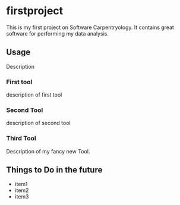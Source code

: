 # firstproject
This is my first project on Software Carpentryology.
It contains great software for performing my data analysis. 

## Usage 
Description
### First tool
description of first tool

### Second Tool
description of second tool

### Third Tool
Description of my fancy new Tool.

## Things to Do in the future

- item1
- item2
- item3
